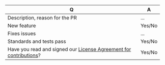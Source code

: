 | Q             | A
| ------------- | ---
|Description, reason for the PR| ...
|New feature| Yes/No <!-- Do not forget to update CHANGELOG.md and possibly docs/ -->
|Fixes issues| ...
|Standards and tests pass| Yes/No
|Have you read and signed our [License Agreement for contributions](https://www.shopsys.com/license-agreement)?| Yes/No
